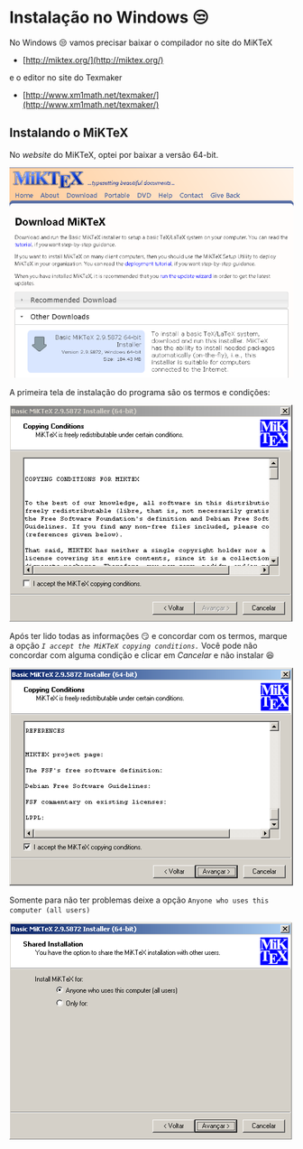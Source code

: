 # Instalação no Windows :unamused:

No Windows :unamused: vamos precisar baixar o compilador no site do MiKTeX

* [http://miktex.org/](http://miktex.org/)

e o editor no site do Texmaker

* [http://www.xm1math.net/texmaker/](http://www.xm1math.net/texmaker/)

## Instalando o MiKTeX

No *website* do MiKTeX, optei por baixar a versão 64-bit.

![img1](https://github.com/RafaelDexter/semanadafisica/blob/master/img/miktex/01.PNG)

A primeira tela de instalação do programa são os termos e condições:

![img2](https://github.com/RafaelDexter/semanadafisica/blob/master/img/miktex/02.PNG)

Após ter lido todas as informações :smirk: e concordar com os termos, marque a opção
*`I accept the MiKTeX copying conditions.`* Você pode não concordar com alguma condição
e clicar em *Cancelar* e não instalar :laughing: 

![img3](https://github.com/RafaelDexter/semanadafisica/blob/master/img/miktex/03.PNG)

Somente para não ter problemas deixe a opção `Anyone who uses this computer (all users)`

![img4](https://github.com/RafaelDexter/semanadafisica/blob/master/img/miktex/04.PNG)
